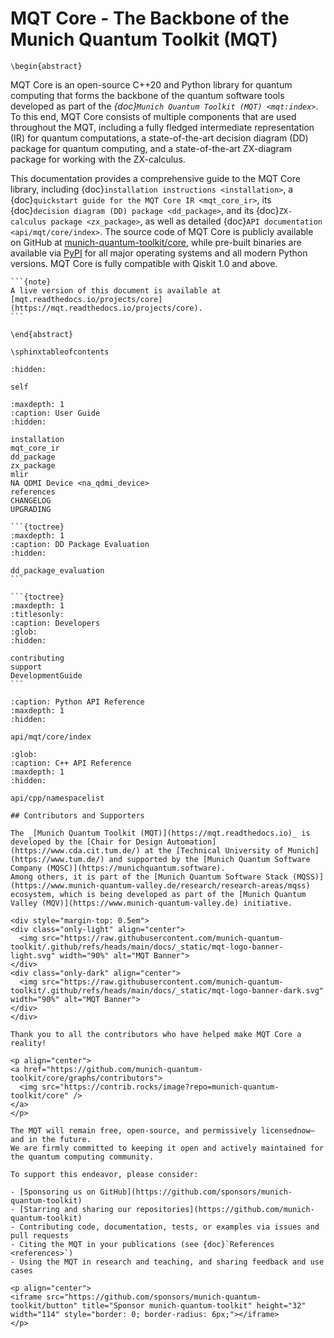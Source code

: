 # MQT Core - The Backbone of the Munich Quantum Toolkit (MQT)

```{raw} latex
\begin{abstract}
```

MQT Core is an open-source C++20 and Python library for quantum computing that forms the backbone of the quantum software tools developed as part of the _{doc}`Munich Quantum Toolkit (MQT) <mqt:index>`_.
To this end, MQT Core consists of multiple components that are used throughout the MQT, including a fully fledged intermediate representation (IR) for quantum computations, a state-of-the-art decision diagram (DD) package for quantum computing, and a state-of-the-art ZX-diagram package for working with the ZX-calculus.

This documentation provides a comprehensive guide to the MQT Core library, including {doc}`installation instructions <installation>`, a {doc}`quickstart guide for the MQT Core IR <mqt_core_ir>`, its {doc}`decision diagram (DD) package <dd_package>`, and its {doc}`ZX-calculus package <zx_package>`, as well as detailed {doc}`API documentation <api/mqt/core/index>`.
The source code of MQT Core is publicly available on GitHub at [munich-quantum-toolkit/core](https://github.com/munich-quantum-toolkit/core), while pre-built binaries are available via [PyPI](https://pypi.org/project/mqt.core/) for all major operating systems and all modern Python versions.
MQT Core is fully compatible with Qiskit 1.0 and above.

````{only} latex
```{note}
A live version of this document is available at [mqt.readthedocs.io/projects/core](https://mqt.readthedocs.io/projects/core).
```
````

```{raw} latex
\end{abstract}

\sphinxtableofcontents
```

```{toctree}
:hidden:

self
```

```{toctree}
:maxdepth: 1
:caption: User Guide
:hidden:

installation
mqt_core_ir
dd_package
zx_package
mlir
NA QDMI Device <na_qdmi_device>
references
CHANGELOG
UPGRADING
```

````{only} not latex
```{toctree}
:maxdepth: 1
:caption: DD Package Evaluation
:hidden:

dd_package_evaluation
```

```{toctree}
:maxdepth: 1
:titlesonly:
:caption: Developers
:glob:
:hidden:

contributing
support
DevelopmentGuide
```
````

```{toctree}
:caption: Python API Reference
:maxdepth: 1
:hidden:

api/mqt/core/index
```

```{toctree}
:glob:
:caption: C++ API Reference
:maxdepth: 1
:hidden:

api/cpp/namespacelist
```

```{only} html
## Contributors and Supporters

The _[Munich Quantum Toolkit (MQT)](https://mqt.readthedocs.io)_ is developed by the [Chair for Design Automation](https://www.cda.cit.tum.de/) at the [Technical University of Munich](https://www.tum.de/) and supported by the [Munich Quantum Software Company (MQSC)](https://munichquantum.software).
Among others, it is part of the [Munich Quantum Software Stack (MQSS)](https://www.munich-quantum-valley.de/research/research-areas/mqss) ecosystem, which is being developed as part of the [Munich Quantum Valley (MQV)](https://www.munich-quantum-valley.de) initiative.

<div style="margin-top: 0.5em">
<div class="only-light" align="center">
  <img src="https://raw.githubusercontent.com/munich-quantum-toolkit/.github/refs/heads/main/docs/_static/mqt-logo-banner-light.svg" width="90%" alt="MQT Banner">
</div>
<div class="only-dark" align="center">
  <img src="https://raw.githubusercontent.com/munich-quantum-toolkit/.github/refs/heads/main/docs/_static/mqt-logo-banner-dark.svg" width="90%" alt="MQT Banner">
</div>
</div>

Thank you to all the contributors who have helped make MQT Core a reality!

<p align="center">
<a href="https://github.com/munich-quantum-toolkit/core/graphs/contributors">
  <img src="https://contrib.rocks/image?repo=munich-quantum-toolkit/core" />
</a>
</p>

The MQT will remain free, open-source, and permissively licensednow—and in the future.
We are firmly committed to keeping it open and actively maintained for the quantum computing community.

To support this endeavor, please consider:

- [Sponsoring us on GitHub](https://github.com/sponsors/munich-quantum-toolkit)
- [Starring and sharing our repositories](https://github.com/munich-quantum-toolkit)
- Contributing code, documentation, tests, or examples via issues and pull requests
- Citing the MQT in your publications (see {doc}`References <references>`)
- Using the MQT in research and teaching, and sharing feedback and use cases

<p align="center">
<iframe src="https://github.com/sponsors/munich-quantum-toolkit/button" title="Sponsor munich-quantum-toolkit" height="32" width="114" style="border: 0; border-radius: 6px;"></iframe>
</p>
```
